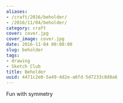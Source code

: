```yaml
---
aliases:
- /craft/2016/beholder/
- /2016/11/04/beholder/
category: craft
cover: cover.jpg
cover_image: cover.jpg
date: 2016-11-04 00:00:00
slug: beholder
tags:
- drawing
- Sketch Club
title: Beholder
uuid: 4471c2e0-5a49-4d2e-a6fd-5d7233c8d8a6
---
```


Fun with symmetry